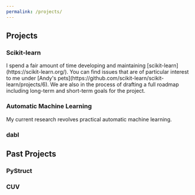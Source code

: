 ```yaml
---
permalink: /projects/
---
```

<h2>Projects</h2>
<h3>Scikit-learn</h3>
I spend a fair amount of time developing and maintaining [scikit-learn](https://scikit-learn.org/).
You can find issues that are of particular interest to me under [Andy's pets](https://github.com/scikit-learn/scikit-learn/projects/6). We are also
in the process of drafting a full roadmap including long-term and short-term goals for the project.

<h3>Automatic Machine Learning</h3>
My current research revolves practical automatic machine learning.


<h3>dabl</h3>


<h2>Past Projects</h2>
<h3>PyStruct</h3>
<h3>CUV</h3>